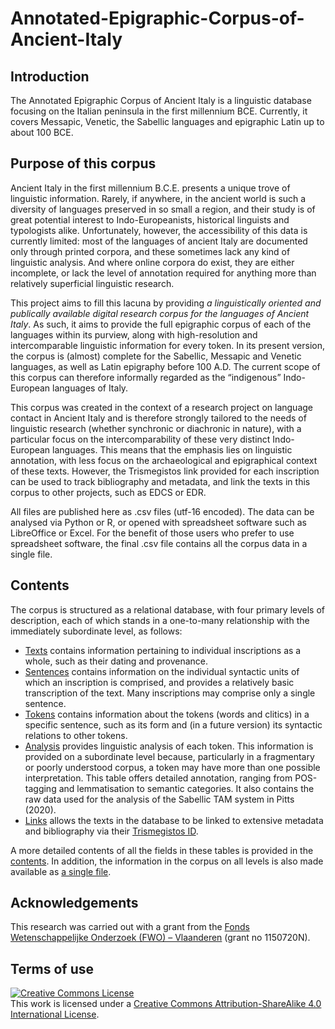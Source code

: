 # Annotated-Epigraphic-Corpus-of-Ancient-Italy
## Introduction
The Annotated Epigraphic Corpus of Ancient Italy is a linguistic database focusing on the Italian peninsula in the first millennium BCE. Currently, it covers Messapic, Venetic, the Sabellic languages and epigraphic Latin up to about 100 BCE.

## Purpose of this corpus
Ancient Italy in the first millennium B.C.E. presents a unique trove of linguistic information. Rarely, if anywhere, in the ancient world is such a diversity of languages preserved in so small a region, and their study is of great potential interest to Indo-Europeanists, historical linguists and typologists alike. Unfortunately, however, the accessibility of this data is currently limited: most of the languages of ancient Italy are documented only through printed corpora, and these sometimes lack any kind of linguistic analysis. And where online corpora do exist, they are either incomplete, or lack the level of annotation required for anything more than relatively superficial linguistic research.

This project aims to fill this lacuna by providing *a linguistically oriented and publically available digital research corpus for the languages of Ancient Italy*. As such, it aims to provide the full epigraphic corpus of each of the languages within its purview, along with high-resolution and intercomparable linguistic information for every token. In its present version, the corpus is (almost) complete for the Sabellic, Messapic and Venetic languages, as well as Latin epigraphy before 100 A.D. The current scope of this corpus can therefore informally regarded as the “indigenous” Indo-European languages of Italy.

This corpus was created in the context of a research project on language contact in Ancient Italy and is therefore strongly tailored to the needs of linguistic research (whether synchronic or diachronic in nature), with a particular focus on the intercomparability of these very distinct Indo-European languages. This means that the emphasis lies on linguistic annotation, with less focus on the archaeological and epigraphical context of these texts. However, the Trismegistos link provided for each inscription can be used to track bibliography and metadata, and link the texts in this corpus to other projects, such as EDCS or EDR.

All files are published here as .csv files (utf-16 encoded). The data can be analysed via Python or R, or opened with spreadsheet software such as LibreOffice or Excel. For the benefit of those users who prefer to use spreadsheet software, the final .csv file contains all the corpus data in a single file.

## Contents
The corpus is structured as a relational database, with four primary levels of description, each of which stands in a one-to-many relationship with the immediately subordinate level, as follows:
* [Texts](https://github.com/ReubenJPitts/Annotated-Epigraphic-Corpus-of-Ancient-Italy/blob/main/texts.csv) contains information pertaining to individual inscriptions as a whole, such as their dating and provenance.
* [Sentences](https://github.com/ReubenJPitts/Annotated-Epigraphic-Corpus-of-Ancient-Italy/blob/main/sentences.csv) contains information on the individual syntactic units of which an inscription is comprised, and provides a relatively basic transcription of the text. Many inscriptions may comprise only a single sentence.
* [Tokens](https://github.com/ReubenJPitts/Annotated-Epigraphic-Corpus-of-Ancient-Italy/blob/main/tokens.csv) contains information about the tokens (words and clitics) in a specific sentence, such as its form and (in a future version) its syntactic relations to other tokens.
* [Analysis](https://github.com/ReubenJPitts/Annotated-Epigraphic-Corpus-of-Ancient-Italy/blob/main/analysis.csv) provides linguistic analysis of each token. This information is provided on a subordinate level because, particularly in a fragmentary or poorly understood corpus, a token may have more than one possible interpretation. This table offers detailed annotation, ranging from POS-tagging and lemmatisation to semantic categories. It also contains the raw data used for the analysis of the Sabellic TAM system in Pitts (2020).
* [Links](https://github.com/ReubenJPitts/Annotated-Epigraphic-Corpus-of-Ancient-Italy/blob/main/links.csv) allows the texts in the database to be linked to extensive metadata and bibliography via their [Trismegistos ID](https://www.trismegistos.org/).

A more detailed contents of all the fields in these tables is provided in the [contents](https://github.com/ReubenJPitts/Annotated-Epigraphic-Corpus-of-Ancient-Italy/blob/main/contents.pdf). In addition, the information in the corpus on all levels is also made available as [a single file](https://github.com/ReubenJPitts/Annotated-Epigraphic-Corpus-of-Ancient-Italy/blob/main/full_corpus.csv).

## Acknowledgements
This research was carried out with a grant from the [Fonds Wetenschappelijke Onderzoek (FWO) – Vlaanderen](https://www.fwo.be/) (grant no 1150720N).

## Terms of use
<a rel="license" href="http://creativecommons.org/licenses/by-sa/4.0/"><img alt="Creative Commons License" style="border-width:0" src="https://i.creativecommons.org/l/by-sa/4.0/88x31.png" /></a><br />This work is licensed under a <a rel="license" href="http://creativecommons.org/licenses/by-sa/4.0/">Creative Commons Attribution-ShareAlike 4.0 International License</a>.
